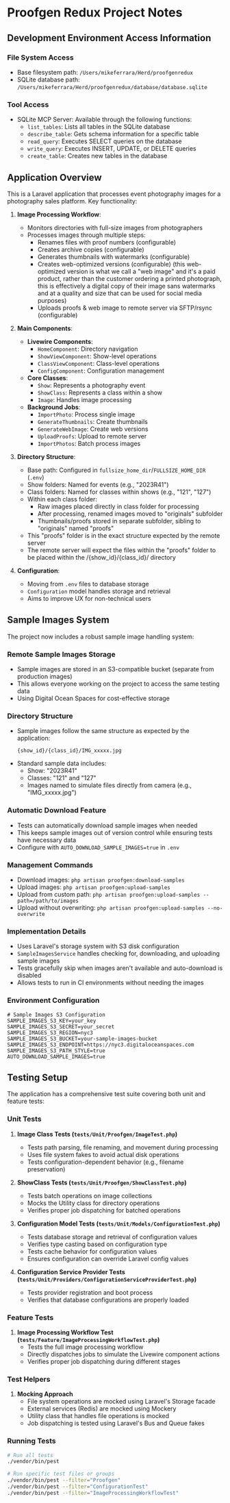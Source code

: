 # Proofgen Redux Project Notes

## Development Environment Access Information

### File System Access
- Base filesystem path: `/Users/mikeferrara/Herd/proofgenredux`
- SQLite database path: `/Users/mikeferrara/Herd/proofgenredux/database/database.sqlite`

### Tool Access
- SQLite MCP Server: Available through the following functions:
  - `list_tables`: Lists all tables in the SQLite database
  - `describe_table`: Gets schema information for a specific table
  - `read_query`: Executes SELECT queries on the database
  - `write_query`: Executes INSERT, UPDATE, or DELETE queries
  - `create_table`: Creates new tables in the database

## Application Overview
This is a Laravel application that processes event photography images for a photography sales platform. Key functionality:

1. **Image Processing Workflow**:
   - Monitors directories with full-size images from photographers
   - Processes images through multiple steps:
     - Renames files with proof numbers (configurable)
     - Creates archive copies (configurable)
     - Generates thumbnails with watermarks (configurable)
     - Creates web-optimized versions (configurable) (this web-optimized version is what we call a "web image" and it's a paid product, rather than the customer ordering a printed photograph, this is effectively a digital copy of their image sans watermarks and at a quality and size that can be used for social media purposes)
     - Uploads proofs & web image to remote server via SFTP/rsync (configurable)

2. **Main Components**:
   - **Livewire Components**:
     - `HomeComponent`: Directory navigation
     - `ShowViewComponent`: Show-level operations
     - `ClassViewComponent`: Class-level operations 
     - `ConfigComponent`: Configuration management
   - **Core Classes**:
     - `Show`: Represents a photography event
     - `ShowClass`: Represents a class within a show
     - `Image`: Handles image processing
   - **Background Jobs**:
     - `ImportPhoto`: Process single image
     - `GenerateThumbnails`: Create thumbnails
     - `GenerateWebImage`: Create web versions
     - `UploadProofs`: Upload to remote server
     - `ImportPhotos`: Batch process images

3. **Directory Structure**:
   - Base path: Configured in `fullsize_home_dir`/`FULLSIZE_HOME_DIR` (`.env`)
   - Show folders: Named for events (e.g., "2023R41")
   - Class folders: Named for classes within shows (e.g., "121", "127")
   - Within each class folder:
     - Raw images placed directly in class folder for processing
     - After processing, renamed images moved to "originals" subfolder
     - Thumbnails/proofs stored in separate subfolder, sibling to "originals" named "proofs"
   - This "proofs" folder is in the exact structure expected by the remote server
   - The remote server will expect the files within the "proofs" folder to be placed within the /{show_id}/{class_id}/ directory

4. **Configuration**:
   - Moving from `.env` files to database storage
   - `Configuration` model handles storage and retrieval
   - Aims to improve UX for non-technical users

## Sample Images System

The project now includes a robust sample image handling system:

### Remote Sample Images Storage

- Sample images are stored in an S3-compatible bucket (separate from production images)
- This allows everyone working on the project to access the same testing data
- Using Digital Ocean Spaces for cost-effective storage

### Directory Structure

- Sample images follow the same structure as expected by the application:
  ```
  {show_id}/{class_id}/IMG_xxxxx.jpg
  ```
- Standard sample data includes:
  - Show: "2023R41"
  - Classes: "121" and "127"
  - Images named to simulate files directly from camera (e.g., "IMG_xxxxx.jpg")

### Automatic Download Feature

- Tests can automatically download sample images when needed
- This keeps sample images out of version control while ensuring tests have necessary data
- Configure with `AUTO_DOWNLOAD_SAMPLE_IMAGES=true` in `.env`

### Management Commands

- Download images: `php artisan proofgen:download-samples`
- Upload images: `php artisan proofgen:upload-samples`
- Upload from custom path: `php artisan proofgen:upload-samples --path=/path/to/images`
- Upload without overwriting: `php artisan proofgen:upload-samples --no-overwrite`

### Implementation Details

- Uses Laravel's storage system with S3 disk configuration
- `SampleImagesService` handles checking for, downloading, and uploading sample images
- Tests gracefully skip when images aren't available and auto-download is disabled
- Allows tests to run in CI environments without needing the images

### Environment Configuration

```
# Sample Images S3 Configuration
SAMPLE_IMAGES_S3_KEY=your_key
SAMPLE_IMAGES_S3_SECRET=your_secret
SAMPLE_IMAGES_S3_REGION=nyc3
SAMPLE_IMAGES_S3_BUCKET=your-sample-images-bucket
SAMPLE_IMAGES_S3_ENDPOINT=https://nyc3.digitaloceanspaces.com
SAMPLE_IMAGES_S3_PATH_STYLE=true
AUTO_DOWNLOAD_SAMPLE_IMAGES=true
```

## Testing Setup

The application has a comprehensive test suite covering both unit and feature tests:

### Unit Tests

1. **Image Class Tests (`tests/Unit/Proofgen/ImageTest.php`)**
   - Tests path parsing, file renaming, and movement during processing
   - Uses file system fakes to avoid actual disk operations
   - Tests configuration-dependent behavior (e.g., filename preservation)

2. **ShowClass Tests (`tests/Unit/Proofgen/ShowClassTest.php`)**
   - Tests batch operations on image collections
   - Mocks the Utility class for directory operations
   - Verifies proper job dispatching for batched operations

3. **Configuration Model Tests (`tests/Unit/Models/ConfigurationTest.php`)**
   - Tests database storage and retrieval of configuration values
   - Verifies type casting based on configuration type
   - Tests cache behavior for configuration values
   - Ensures configuration can override Laravel config values

4. **Configuration Service Provider Tests (`tests/Unit/Providers/ConfigurationServiceProviderTest.php`)**
   - Tests provider registration and boot process
   - Verifies that database configurations are properly loaded

### Feature Tests

1. **Image Processing Workflow Test (`tests/Feature/ImageProcessingWorkflowTest.php`)**
   - Tests the full image processing workflow
   - Directly dispatches jobs to simulate the Livewire component actions
   - Verifies proper job dispatching during different stages

### Test Helpers

1. **Mocking Approach**
   - File system operations are mocked using Laravel's Storage facade
   - External services (Redis) are mocked using Mockery
   - Utility class that handles file operations is mocked
   - Job dispatching is tested using Laravel's Bus and Queue fakes

### Running Tests

```bash
# Run all tests
./vendor/bin/pest

# Run specific test files or groups
./vendor/bin/pest --filter="Proofgen"
./vendor/bin/pest --filter="ConfigurationTest"
./vendor/bin/pest --filter="ImageProcessingWorkflowTest"
```
